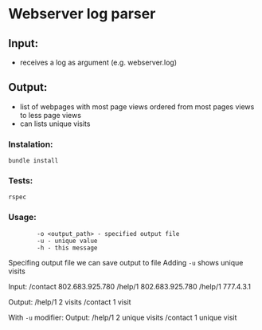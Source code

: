# Webserver log parser

## Input:
* receives a log as argument (e.g. webserver.log)

## Output:
* list of webpages with most page views ordered from most pages views to less page views
* can lists unique visits

### Instalation:
`bundle install`
### Tests:
`rspec`

### Usage:
```usage ./parser <path>[,<path>...]
        -o <output_path> - specified output file
        -u - unique value
        -h - this message
```

Specifing output file we can save output to file
Adding `-u` shows unique visits

Input:
/contact 802.683.925.780
/help/1 802.683.925.780
/help/1 777.4.3.1

Output:
/help/1 2 visits
/contact 1 visit

With `-u` modifier:
Output:
/help/1 2 unique visits
/contact 1 unique visit
